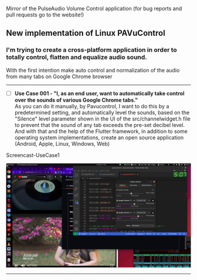 Mirror of the PulseAudio Volume Control application (for bug reports and pull requests go to the website!)

## New implementation of Linux PAVuControl

### I'm trying to create a cross-platform application in order to totally control, flatten and equalize audio sound.

With the first intention make auto control and normalization of the audio from many tabs on Google Chrome browser  

---

*   [ ] **Use Case 001 - "I, as an end user, want to automatically take control over the sounds of various Google Chrome tabs."**  
    As you can do it manually, by Pavucontrol, I want to do this by a predetermined setting, and automatically level the sounds, based on the "Silence" level parameter shown in the UI of the src/channelwidget.h file to prevent that the sound of any tab exceeds the pre-set decibel level.  
    And with that and the help of the Flutter framework, in addition to some operating system implementations, create an open source application (Android, Apple, Linux, Windows, Web)

Screencast-UseCase1

[![](https://raw.githubusercontent.com/higorvaz/pavucontrol-dev/c86807f5c6ce208b138d874ac751a290a84c57b9/Screenshot%20from%202022-06-21%2017-07-08.png)](https://github.com/higorvaz/pavucontrol-dev/blob/master/screencast-instauto-bar_00001.webm?raw=true)

---
